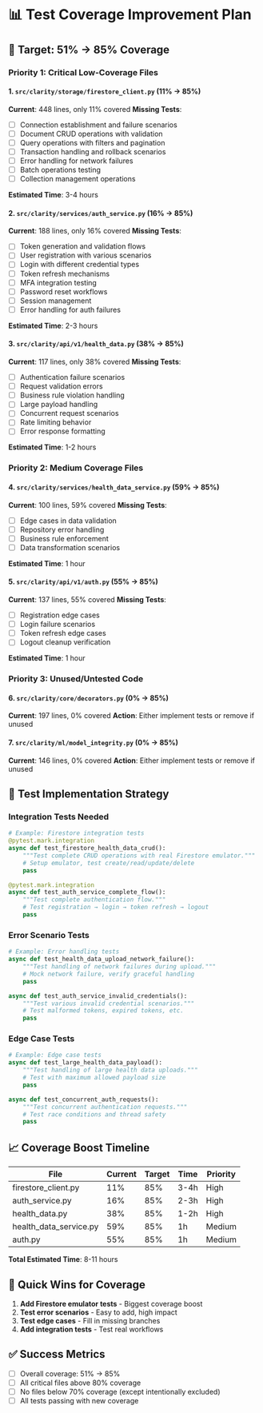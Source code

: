# 📊 Test Coverage Improvement Plan

## 🎯 **Target: 51% → 85% Coverage**

### **Priority 1: Critical Low-Coverage Files**

#### **1. `src/clarity/storage/firestore_client.py` (11% → 85%)**

**Current**: 448 lines, only 11% covered
**Missing Tests**:

- [ ] Connection establishment and failure scenarios
- [ ] Document CRUD operations with validation
- [ ] Query operations with filters and pagination
- [ ] Transaction handling and rollback scenarios
- [ ] Error handling for network failures
- [ ] Batch operations testing
- [ ] Collection management operations

**Estimated Time**: 3-4 hours

#### **2. `src/clarity/services/auth_service.py` (16% → 85%)**

**Current**: 188 lines, only 16% covered
**Missing Tests**:

- [ ] Token generation and validation flows
- [ ] User registration with various scenarios
- [ ] Login with different credential types
- [ ] Token refresh mechanisms
- [ ] MFA integration testing
- [ ] Password reset workflows
- [ ] Session management
- [ ] Error handling for auth failures

**Estimated Time**: 2-3 hours

#### **3. `src/clarity/api/v1/health_data.py` (38% → 85%)**

**Current**: 117 lines, only 38% covered
**Missing Tests**:

- [ ] Authentication failure scenarios
- [ ] Request validation errors
- [ ] Business rule violation handling
- [ ] Large payload handling
- [ ] Concurrent request scenarios
- [ ] Rate limiting behavior
- [ ] Error response formatting

**Estimated Time**: 1-2 hours

### **Priority 2: Medium Coverage Files**

#### **4. `src/clarity/services/health_data_service.py` (59% → 85%)**

**Current**: 100 lines, 59% covered
**Missing Tests**:

- [ ] Edge cases in data validation
- [ ] Repository error handling
- [ ] Business rule enforcement
- [ ] Data transformation scenarios

**Estimated Time**: 1 hour

#### **5. `src/clarity/api/v1/auth.py` (55% → 85%)**

**Current**: 137 lines, 55% covered
**Missing Tests**:

- [ ] Registration edge cases
- [ ] Login failure scenarios
- [ ] Token refresh edge cases
- [ ] Logout cleanup verification

**Estimated Time**: 1 hour

### **Priority 3: Unused/Untested Code**

#### **6. `src/clarity/core/decorators.py` (0% → 85%)**

**Current**: 197 lines, 0% covered
**Action**: Either implement tests or remove if unused

#### **7. `src/clarity/ml/model_integrity.py` (0% → 85%)**

**Current**: 146 lines, 0% covered
**Action**: Either implement tests or remove if unused

## 🧪 **Test Implementation Strategy**

### **Integration Tests Needed**

```python
# Example: Firestore integration tests
@pytest.mark.integration
async def test_firestore_health_data_crud():
    """Test complete CRUD operations with real Firestore emulator."""
    # Setup emulator, test create/read/update/delete
    pass

@pytest.mark.integration  
async def test_auth_service_complete_flow():
    """Test complete authentication flow."""
    # Test registration → login → token refresh → logout
    pass
```

### **Error Scenario Tests**

```python
# Example: Error handling tests
async def test_health_data_upload_network_failure():
    """Test handling of network failures during upload."""
    # Mock network failure, verify graceful handling
    pass

async def test_auth_service_invalid_credentials():
    """Test various invalid credential scenarios."""
    # Test malformed tokens, expired tokens, etc.
    pass
```

### **Edge Case Tests**

```python
# Example: Edge case tests
async def test_large_health_data_payload():
    """Test handling of large health data uploads."""
    # Test with maximum allowed payload size
    pass

async def test_concurrent_auth_requests():
    """Test concurrent authentication requests."""
    # Test race conditions and thread safety
    pass
```

## 📈 **Coverage Boost Timeline**

| File | Current | Target | Time | Priority |
|------|---------|--------|------|----------|
| firestore_client.py | 11% | 85% | 3-4h | High |
| auth_service.py | 16% | 85% | 2-3h | High |
| health_data.py | 38% | 85% | 1-2h | High |
| health_data_service.py | 59% | 85% | 1h | Medium |
| auth.py | 55% | 85% | 1h | Medium |

**Total Estimated Time**: 8-11 hours

## 🚀 **Quick Wins for Coverage**

1. **Add Firestore emulator tests** - Biggest coverage boost
2. **Test error scenarios** - Easy to add, high impact
3. **Test edge cases** - Fill in missing branches
4. **Add integration tests** - Test real workflows

## ✅ **Success Metrics**

- [ ] Overall coverage: 51% → 85%
- [ ] All critical files above 80% coverage
- [ ] No files below 70% coverage (except intentionally excluded)
- [ ] All tests passing with new coverage
